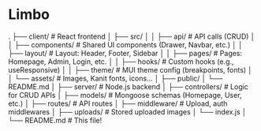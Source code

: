 # Limbo

.
├── client/ # React frontend
│ ├── src/
│ │ ├── api/ # API calls (CRUD)
│ │ ├── components/ # Shared UI components (Drawer, Navbar, etc.)
│ │ ├── layout/ # Layout: Header, Footer, Sidebar
│ │ ├── pages/ # Pages: Homepage, Admin, Login, etc.
│ │ ├── hooks/ # Custom hooks (e.g., useResponsive)
│ │ ├── theme/ # MUI theme config (breakpoints, fonts)
│ │ └── assets/ # Images, Kanit fonts, icons...
│ ├── public/
│ └── README.md
│
├── server/ # Node.js backend
│ ├── controllers/ # Logic for CRUD APIs
│ ├── models/ # Mongoose schemas (Homepage, User, etc.)
│ ├── routes/ # API routes
│ ├── middleware/ # Upload, auth middlewares
│ ├── uploads/ # Stored uploaded images
│ └── index.js
│
└── README.md # This file!

